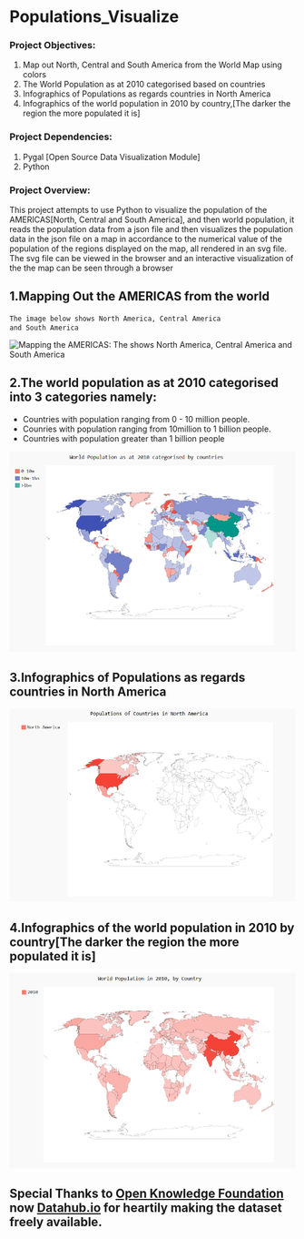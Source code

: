 

# Populations_Visualize

### Project Objectives:

1. Map out North, Central and South America from the World Map using colors
2. The World Population as at 2010 categorised based on countries  
3. Infographics of Populations as regards countries in North America
4. Infographics of the world population in 2010 by country,[The darker the region the more populated it is]

### Project Dependencies:
1. Pygal [Open Source Data Visualization Module]
2. Python 

### Project Overview: 
This project attempts to use Python to visualize the population of the AMERICAS[North, Central and South America], and then world 
population, it reads the population data from a json file and then visualizes the population data in the json file on a map in accordance to the numerical value of the population of the regions displayed on the map, all 
rendered in an svg file. The svg file can be viewed in the browser and an interactive visualization of the the map can be seen
through a browser
## 1.Mapping Out the AMERICAS from the world 
```
The image below shows North America, Central America
and South America
```
![Mapping the AMERICAS: The shows North America, Central America
and South America](1.PNG "Mapping the AMERICAS")

## 2.The world population as at 2010 categorised into 3 categories namely:
+ Countries with population ranging from 0 - 10 million people.
+ Counries with population ranging from 10million to 1 billion people.
+ Countries with population greater than 1 billion people

![Categorised world population](2.PNG "")

## 3.Infographics of Populations as regards countries in North America
![Populations as regards countries in North America](3.PNG "")

## 4.Infographics of the world population in 2010 by country[The darker the region the more populated it is]
![Infographics of the world population in 2010 by country](4.PNG "")


## Special Thanks to [Open Knowledge Foundation](http://data.okfn.org/) now [Datahub.io](https://datahub.io/) for heartily making the dataset freely available.
